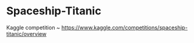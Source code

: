 # Spaceship-Titanic
Kaggle competition ~ https://www.kaggle.com/competitions/spaceship-titanic/overview
